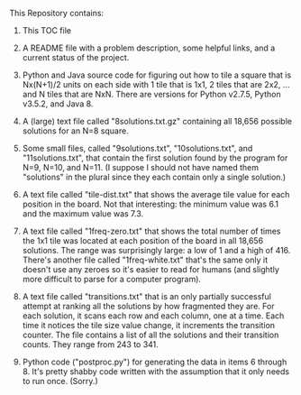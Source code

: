 This Repository contains:

1. This TOC file

2. A README file with a problem description, some helpful links, and a current status of the project.

3. Python and Java source code for figuring out how to tile a square that is Nx(N+1)/2 units on each side with 1 tile that is 1x1, 2 tiles that are 2x2, ... and N tiles that are NxN. There are versions for Python v2.7.5, Python v3.5.2, and Java 8.

4. A (large) text file called "8solutions.txt.gz" containing all 18,656 possible solutions for an N=8 square. 

5. Some small files, called "9solutions.txt", "10solutions.txt", and "11solutions.txt", that contain the first solution found by the program for N=9, N=10, and N=11. (I suppose I should not have named them "solutions" in the plural since they each contain only a single solution.)

6. A text file called "tile-dist.txt" that shows the average tile value for each position in the board. Not that interesting: the minimum value was 6.1 and the maximum value was 7.3.

7. A text file called "1freq-zero.txt" that shows the total number of times the 1x1 tile was located at each position of the board in all 18,656 solutions. The range was surprisingly large: a low of 1 and a high of 416. There's another file called "1freq-white.txt" that's the same only it doesn't use any zeroes so it's easier to read for humans (and slightly more difficult to parse for a computer program).

8. A text file called "transitions.txt" that is an only partially successful attempt at ranking all the solutions by how fragmented they are. For each solution, it scans each row and each column, one at a time. Each time it notices the tile size value change, it increments the transition counter. The file contains a list of all the solutions and their transition counts. They range from 243 to 341.

9. Python code ("postproc.py") for generating the data in items 6 through 8. It's pretty shabby code written with the assumption that it only needs to run once. (Sorry.)
